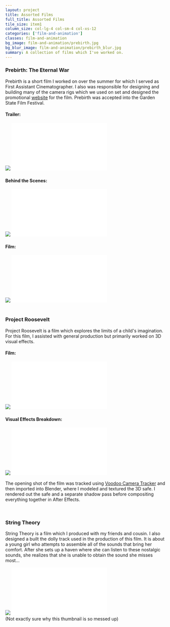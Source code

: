 ```yaml
---
layout: project
title: Assorted Films
full_title: Assorted Films
tile_size: item1
column_size: col-lg-4 col-sm-4 col-xs-12
categories: ['film-and-animation']
classes: film-and-animation
bg_image: film-and-animation/prebirth.jpg
bg_blur_image: film-and-animation/prebirth_blur.jpg
summary: A collection of films which I've worked on.
---
```


<h3>Prebirth: The Eternal War</h3>
<p>Prebirth is a short film I worked on over the summer for which I served as First Assistant Cinematographer. I also was responsible for designing and building many of the camera rigs which we used on set and designed the promotional <a href="//prebirthmovie.com">website</a> for the film. Prebirth was accepted into the Garden State Film Festival.</p>

<div class="row">
  <div class="col-lg-4 col-sm-6 col-xs-12">
    <h4>Trailer:</h4>
    <div class="video-wrapper">
      <img class="invisible" src="http://upload.wikimedia.org/wikipedia/commons/7/72/16x9_by_Pengo.svg" />
      <iframe class="video" data-src="//www.youtube.com/embed/jitxqJj-oe4?rel=0" frameborder="0" allowfullscreen="" src="//www.youtube.com/embed/jitxqJj-oe4?rel=0"></iframe>
    </div>
  </div>

  <div class="col-lg-4 col-sm-6 col-xs-12">
    <h4>Behind the Scenes:</h4>
    <div class="video-wrapper">
      <img class="invisible" src="http://upload.wikimedia.org/wikipedia/commons/7/72/16x9_by_Pengo.svg" />
      <iframe class="video" data-src="//www.youtube.com/embed/LbEnbGo5hjs?rel=0" frameborder="0" allowfullscreen="" src="//www.youtube.com/embed/LbEnbGo5hjs?rel=0"></iframe>
    </div>
  </div>

  <div class="col-lg-4 col-lg-offset-0 col-sm-8 col-sm-offset-2 col-xs-12">
    <h4>Film:</h4>
    <div class="video-wrapper">
      <img class="invisible" src="http://upload.wikimedia.org/wikipedia/commons/7/72/16x9_by_Pengo.svg" />
      <iframe class="video" data-src="//www.youtube.com/embed/cXGyDNiVI1w?rel=0" frameborder="0" allowfullscreen="" src="//www.youtube.com/embed/cXGyDNiVI1w?rel=0"></iframe>
    </div>
  </div>
</div>

<br />
<h3>Project Roosevelt</h3>
<p>Project Roosevelt is a film which explores the limits of a child's imagination. For this film, I assisted with general production but primarily worked on 3D visual effects.</p>

<div class="row">
  <div class="col-sm-6 col-xs-12">
    <h4>Film:</h4>
    <div class="video-wrapper">
      <img class="invisible" src="http://upload.wikimedia.org/wikipedia/commons/7/72/16x9_by_Pengo.svg" />
      <iframe class="video" data-src="//www.youtube.com/embed/I_llkXGkomk?rel=0" frameborder="0" allowfullscreen="" src="//www.youtube.com/embed/I_llkXGkomk?rel=0"></iframe>
    </div>
  </div>

  <div class="col-sm-6 col-xs-12">
    <h4>Visual Effects Breakdown:</h4>
    <div class="video-wrapper">
      <img class="invisible" src="http://upload.wikimedia.org/wikipedia/commons/7/72/16x9_by_Pengo.svg" />
      <iframe class="video" data-src="//www.youtube.com/embed/VOzyd_75XQ8?rel=0" frameborder="0" allowfullscreen="" src="//www.youtube.com/embed/VOzyd_75XQ8?rel=0"></iframe>
    </div>
  </div>
</div>

<p>The opening shot of the film was tracked using <a href="http://www.viscoda.com/index.php/en/products/non-commercial/voodoo-camera-tracker">Voodoo Camera Tracker</a> and then imported into Blender, where I modeled and textured the 3D safe. I rendered out the safe and a separate shadow pass before compositing everything together in After Effects.</p>

<br />
<h3>String Theory</h3>
<p>String Theory is a film which I produced with my friends and cousin. I also designed a built the dolly track used in the production of this film. It is about a young girl who attempts to assemble all of the sounds that bring her comfort. After she sets up a haven where she can listen to these nostalgic sounds, she realizes that she is unable to obtain the sound she misses most...</p>

<div class="row">
  <div class="col-sm-8 col-sm-offset-2 col-xs-12">
    <div class="video-wrapper">
      <img class="invisible" src="http://upload.wikimedia.org/wikipedia/commons/7/72/16x9_by_Pengo.svg" />
      <iframe class="video" data-src="//www.youtube.com/embed/o_mu2f7fKKA?rel=0" frameborder="0" allowfullscreen="" src="//www.youtube.com/embed/o_mu2f7fKKA?rel=0"></iframe>
    </div>
    <div class="caption">(Not exactly sure why this thumbnail is so messed up)</div>
  </div>
</div>